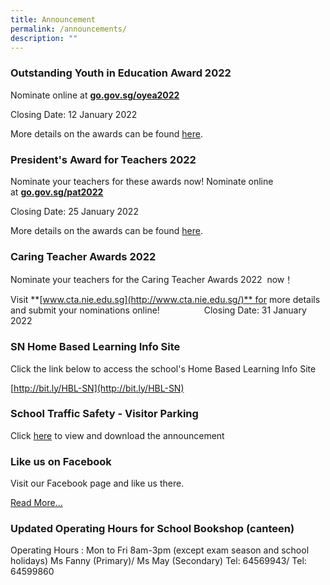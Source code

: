 ```yaml
---
title: Announcement
permalink: /announcements/
description: ""
---
```


### Outstanding Youth in Education Award 2022

Nominate online at [**go.gov.sg/oyea2022**](https://go.gov.sg/oyea2022)

Closing Date: 12 January 2022

More details on the awards can be found [here](https://academyofsingaporeteachers.moe.edu.sg/professional-recognition).

### President's Award for Teachers 2022

Nominate your teachers for these awards now! Nominate online at [**go.gov.sg/pat2022**](https://go.gov.sg/pat2022)

Closing Date: 25 January 2022

More details on the awards can be found [here](https://academyofsingaporeteachers.moe.edu.sg/professional-recognition).

### Caring Teacher Awards 2022

Nominate your teachers for the Caring Teacher Awards 2022  now！

Visit **[www.cta.nie.edu.sg](http://www.cta.nie.edu.sg/)** for more details and submit your nominations online!                  Closing Date: 31 January 2022

### SN Home Based Learning Info Site

Click the link below to access the school's Home Based Learning Info Site

[http://bit.ly/HBL-SN](http://bit.ly/HBL-SN)

### School Traffic Safety - Visitor Parking

Click [here](/files/School%20Traffic%20Safety-Visitor%20parking.pdf) to view and download the announcement

### Like us on Facebook

Visit our Facebook page and like us there. 

[Read More...](http://www.facebook.com/CHIJStNicholasGirls)

### Updated Operating Hours for School Bookshop (canteen)

Operating Hours : Mon to Fri 8am-3pm (except exam season and school holidays) Ms Fanny (Primary)/ Ms May (Secondary) Tel: 64569943/ Tel: 64599860